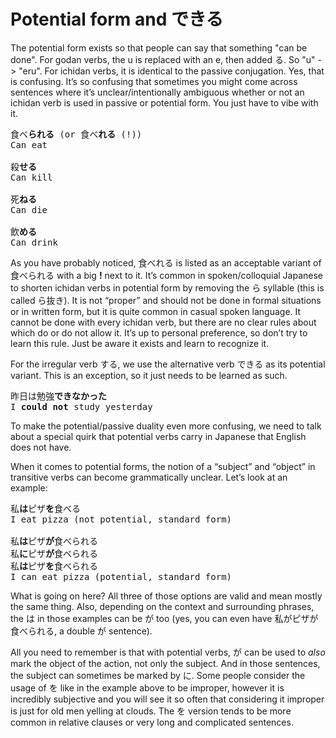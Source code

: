 # Potential form and できる

The potential form exists so that people can say that something "can be done". For godan verbs, the u is replaced with an e, then added る. So "u" \-\> "eru". For ichidan verbs, it is identical to the passive conjugation. Yes, that is confusing. It’s so confusing that sometimes you might come across sentences where it’s unclear/intentionally ambiguous whether or not an ichidan verb is used in passive or potential form. You just have to vibe with it.

<pre>
食べ<b>られる</b> (or 食べ<b>れる</b> (!))
Can eat

殺<b>せる</b>
Can kill

死<b>ねる</b>
Can die

飲<b>める</b>
Can drink
</pre>

As you have probably noticed, 食べれる is listed as an acceptable variant of 食べられる with a big **!** next to it. It’s common in spoken/colloquial Japanese to shorten ichidan verbs in potential form by removing the ら syllable (this is called ら抜き). It is not “proper” and should not be done in formal situations or in written form, but it is quite common in casual spoken language. It cannot be done with every ichidan verb, but there are no clear rules about which do or do not allow it. It’s up to personal preference, so don’t try to learn this rule. Just be aware it exists and learn to recognize it.

For the irregular verb する, we use the alternative verb できる as its potential variant. This is an exception, so it just needs to be learned as such. 

<pre>
昨日は勉強<b>できなかった</b>
I <b>could not</b> study yesterday
</pre>

To make the potential/passive duality even more confusing, we need to talk about a special quirk that potential verbs carry in Japanese that English does not have.

When it comes to potential forms, the notion of a “subject” and “object” in transitive verbs can become grammatically unclear. Let’s look at an example:

<pre>
私<b>は</b>ピザ<b>を</b>食べる
I eat pizza (not potential, standard form)

私<b>は</b>ピザ<b>が</b>食べられる
私<b>に</b>ピザ<b>が</b>食べられる
私<b>は</b>ピザ<b>を</b>食べられる
I can eat pizza (potential, standard form)
</pre>

What is going on here? All three of those options are valid and mean mostly the same thing. Also, depending on the context and surrounding phrases, the は in those examples can be が too (yes, you can even have 私がピザが食べられる, a double が sentence). 

All you need to remember is that with potential verbs, が can be used to *also* mark the object of the action, not only the subject. And in those sentences, the subject can sometimes be marked by に. Some people consider the usage of を like in the example above to be improper, however it is incredibly subjective and you will see it so often that considering it improper is just for old men yelling at clouds. The を version tends to be more common in relative clauses or very long and complicated sentences. 